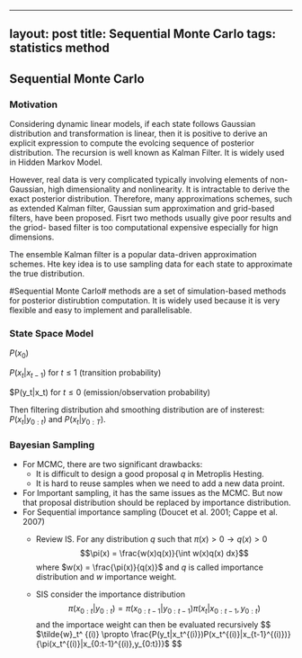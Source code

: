 
---
layout: post
title: Sequential Monte Carlo
tags: statistics method
---

<script type="text/javascript" src="http://cdn.mathjax.org/mathjax/latest/MathJax.js?config=default"></script>



## Sequential Monte Carlo

### Motivation
Considering dynamic linear models, if each state follows Gaussian distribution and transformation is linear, then it is positive to derive an explicit expression to compute the evolcing sequence of posterior distribution. The recursion is well known as Kalman Filter. It is widely used in Hidden Markov Model.  

However, real data is very complicated typically involving elements of non-Gaussian, high dimensionality and nonlinearity. It is intractable to derive the exact posterior distribution. Therefore, many approximations schemes, such as extended Kalman filter, Gaussian sum approximation and grid-based filters, have been proposed. Fisrt two methods usually give poor results and the griod- based filter is too computational expensive especially for hign dimensions.

The ensemble Kalman filter is a popular data-driven approximation schemes. Hte key idea is to use sampling data for each state to approximate the true distribution.

#Sequential Monte Carlo# methods are a set of simulation-based methods for posterior distirubtion computation. It is widely used because it is very flexible and easy to implement and parallelisable.

### State Space Model
$P(x_0)$

$P(x_t|x_{t-1})$ for $t \leq 1$ (transition probability)

$P(y_t|x_t) for $t \leq 0$ (emission/observation probability)

Then filtering distribution ahd smoothing distribution are of insterest: $P(x_t|y_{0:t})$ and $P(x_t|y_{0:T})$.

### Bayesian Sampling
* For MCMC, there are two significant drawbacks: 
  - It is difficult to design a good proposal $q$ in Metroplis Hesting.
  - It is hard to reuse samples when we need to add a new data proint.
* For Important sampling, it has the same issues as the MCMC. But now that proposal distribution should be replaced by importance distribution.
* For Sequential importance sampling (Doucet et al. 2001; Cappe et al. 2007)
  - Review IS. For any distribution $q$ such that $\pi(x)>0 \rightarrow q(x)>0$ 
  $$\pi(x) = \frac{w(x)q(x)}{\int w(x)q(x) dx}$$
  where $w(x) = \frac{\pi(x)}{q(x)}$ and $q$ is called importance distribution and $w$ importance weight.
  
  - SIS consider the importance distribution 
  $$ \pi(x_{0:t}|y_{0:t}) = \pi(x_{0:t-1}|y_{0:t-1}) \pi(x_t|x_{0:t-1}, y_{0:t}) $$
  and the importace weight can then be evaluated recursively
  $$ $\tilde{w}_t^ {(i)} \propto \frac{P(y_t|x_t^{(i)})P(x_t^{(i)}|x_{t-1}^{(i)})}{\pi(x_t^{(i)}|x_{0:t-1}^{(i)},y_{0:t})}$ $$

